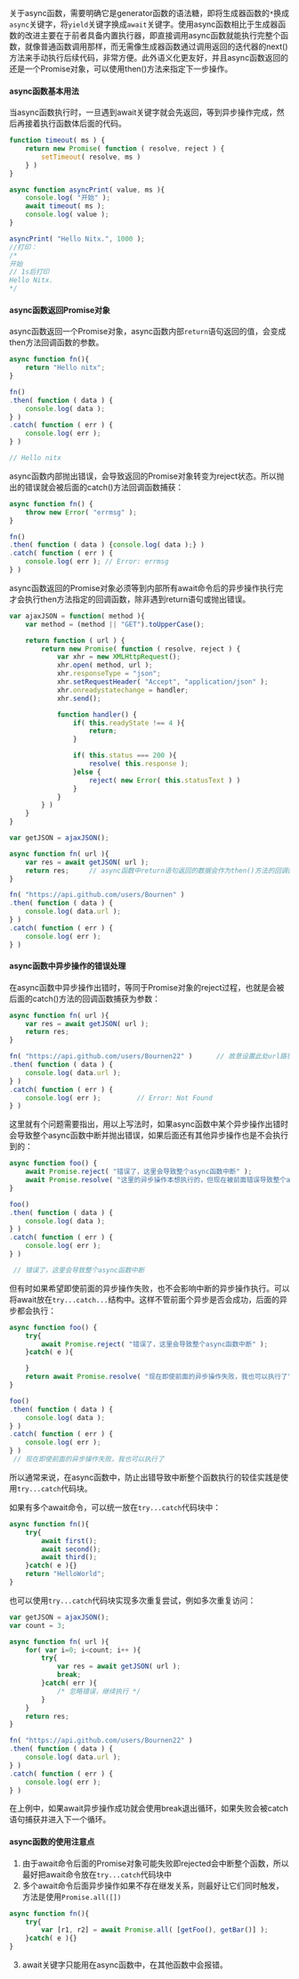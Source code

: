 关于async函数，需要明确它是generator函数的语法糖，即将生成器函数的`*`换成`async`关键字，将`yield`关键字换成`await`关键字。使用async函数相比于生成器函数的改进主要在于前者具备内置执行器，即直接调用async函数就能执行完整个函数，就像普通函数调用那样，而无需像生成器函数通过调用返回的迭代器的next()方法来手动执行后续代码，非常方便。此外语义化更友好，并且async函数返回的还是一个Promise对象，可以使用then()方法来指定下一步操作。

#### async函数基本用法

当async函数执行时，一旦遇到await关键字就会先返回，等到异步操作完成，然后再接着执行函数体后面的代码。
```javascript
function timeout( ms ) {
    return new Promise( function ( resolve, reject ) {
        setTimeout( resolve, ms )
    } )
}

async function asyncPrint( value, ms ){
    console.log( "开始" );
    await timeout( ms );
    console.log( value );
}

asyncPrint( "Hello Nitx.", 1000 );
//打印：
/*
开始
// 1s后打印
Hello Nitx.
*/
```

#### async函数返回Promise对象
async函数返回一个Promise对象，async函数内部`return`语句返回的值，会变成then方法回调函数的参数。
```javascript
async function fn(){
    return "Hello nitx";
}

fn()
.then( function ( data ) {
    console.log( data );
} )
.catch( function ( err ) {
    console.log( err );
} )

// Hello nitx
```
async函数内部抛出错误，会导致返回的Promise对象转变为reject状态。所以抛出的错误就会被后面的catch()方法回调函数捕获：
```javascript
async function fn() {
    throw new Error( "errmsg" );
}

fn()
.then( function ( data ) {console.log( data );} )
.catch( function ( err ) {
    console.log( err ); // Error: errmsg
} )
```
async函数返回的Promise对象必须等到内部所有await命令后的异步操作执行完才会执行then方法指定的回调函数，除非遇到return语句或抛出错误。
```javascript
var ajaxJSON = function( method ){
    var method = (method || "GET").toUpperCase();

    return function ( url ) {
        return new Promise( function ( resolve, reject ) {
            var xhr = new XMLHttpRequest();
            xhr.open( method, url );
            xhr.responseType = "json";
            xhr.setRequestHeader( "Accept", "application/json" );
            xhr.onreadystatechange = handler;
            xhr.send();

            function handler() {
                if( this.readyState !== 4 ){
                    return;
                }

                if( this.status === 200 ){
                    resolve( this.response );
                }else {
                    reject( new Error( this.statusText ) )
                }
            }
        } )
    }
}

var getJSON = ajaxJSON();

async function fn( url ){
    var res = await getJSON( url );
    return res;     // async函数中return语句返回的数据会作为then()方法的回调函数的参数
}

fn( "https://api.github.com/users/Bournen" )
.then( function ( data ) {
    console.log( data.url );
} )
.catch( function ( err ) {
    console.log( err );
} )
```
#### async函数中异步操作的错误处理
在async函数中异步操作出错时，等同于Promise对象的reject过程，也就是会被后面的catch()方法的回调函数捕获为参数：
```javascript
async function fn( url ){
    var res = await getJSON( url );
    return res;
}

fn( "https://api.github.com/users/Bournen22" )      // 故意设置此处url路径错误
.then( function ( data ) {
    console.log( data.url );
} )
.catch( function ( err ) {
    console.log( err );         // Error: Not Found
} )
```

这里就有个问题需要指出，用以上写法时，如果async函数中某个异步操作出错时会导致整个async函数中断并抛出错误，如果后面还有其他异步操作也是不会执行到的：
```javascript
async function foo() {
    await Promise.reject( "错误了，这里会导致整个async函数中断" );
    await Promise.resolve( "这里的异步操作本想执行的，但现在被前面错误导致整个async函数中断了" );
}

foo()
.then( function ( data ) {
    console.log( data );
} )
.catch( function ( err ) {
    console.log( err );    
} )

 // 错误了，这里会导致整个async函数中断
```
但有时如果希望即使前面的异步操作失败，也不会影响中断的异步操作执行。可以将await放在`try...catch...`结构中。这样不管前面个异步是否会成功，后面的异步都会执行：
```javascript
async function foo() {
    try{
        await Promise.reject( "错误了，这里会导致整个async函数中断" );
    }catch( e ){

    }
    return await Promise.resolve( "现在即使前面的异步操作失败，我也可以执行了" );
}

foo()
.then( function ( data ) {
    console.log( data );
} )
.catch( function ( err ) {
    console.log( err );
} )
 // 现在即使前面的异步操作失败，我也可以执行了
```
所以通常来说，在async函数中，防止出错导致中断整个函数执行的较佳实践是使用`try...catch`代码块。

如果有多个await命令，可以统一放在`try...catch`代码块中：
```javascript
async function fn(){
    try{
        await first();
        await second();
        await third();
    }catch( e ){}
    return "HelloWorld";
}
```
也可以使用`try...catch`代码块实现多次重复尝试，例如多次重复访问：
```javascript
var getJSON = ajaxJSON();
var count = 3;

async function fn( url ){
    for( var i=0; i<count; i++ ){
        try{
            var res = await getJSON( url );
            break;
        }catch( err ){
            /* 忽略错误，继续执行 */
        }
    }
    return res;
}

fn( "https://api.github.com/users/Bournen22" )
.then( function ( data ) {
    console.log( data.url );
} )
.catch( function ( err ) {
    console.log( err );
} )
```
在上例中，如果await异步操作成功就会使用break退出循环，如果失败会被catch语句捕获并进入下一个循环。

#### async函数的使用注意点
1. 由于await命令后面的Promise对象可能失败即rejected会中断整个函数，所以最好把await命令放在`try...catch`代码块中
2. 多个await命令后面异步操作如果不存在继发关系，则最好让它们同时触发，方法是使用`Promise.all([])`
```javascript
async function fn(){
    try{
        var [r1, r2] = await Promise.all( [getFoo(), getBar()] );
    }catch( e ){}
}
```
3. await关键字只能用在async函数中，在其他函数中会报错。
